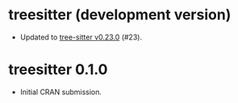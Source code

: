 # treesitter (development version)

* Updated to [tree-sitter v0.23.0](https://github.com/tree-sitter/tree-sitter/releases/tag/v0.23.0) (#23).

# treesitter 0.1.0

* Initial CRAN submission.
